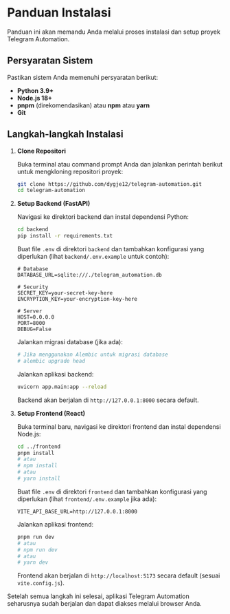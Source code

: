 # Panduan Instalasi

Panduan ini akan memandu Anda melalui proses instalasi dan setup proyek Telegram Automation.

## Persyaratan Sistem

Pastikan sistem Anda memenuhi persyaratan berikut:

*   **Python 3.9+**
*   **Node.js 18+**
*   **pnpm** (direkomendasikan) atau **npm** atau **yarn**
*   **Git**

## Langkah-langkah Instalasi

1.  **Clone Repositori**

    Buka terminal atau command prompt Anda dan jalankan perintah berikut untuk mengkloning repositori proyek:

    ```bash
    git clone https://github.com/dygje12/telegram-automation.git
    cd telegram-automation
    ```

2.  **Setup Backend (FastAPI)**

    Navigasi ke direktori backend dan instal dependensi Python:

    ```bash
    cd backend
    pip install -r requirements.txt
    ```

    Buat file `.env` di direktori `backend` dan tambahkan konfigurasi yang diperlukan (lihat `backend/.env.example` untuk contoh):

    ```dotenv
    # Database
    DATABASE_URL=sqlite:///./telegram_automation.db

    # Security
    SECRET_KEY=your-secret-key-here
    ENCRYPTION_KEY=your-encryption-key-here

    # Server
    HOST=0.0.0.0
    PORT=8000
    DEBUG=False
    ```

    Jalankan migrasi database (jika ada):

    ```bash
    # Jika menggunakan Alembic untuk migrasi database
    # alembic upgrade head
    ```

    Jalankan aplikasi backend:

    ```bash
    uvicorn app.main:app --reload
    ```

    Backend akan berjalan di `http://127.0.0.1:8000` secara default.

3.  **Setup Frontend (React)**

    Buka terminal baru, navigasi ke direktori frontend dan instal dependensi Node.js:

    ```bash
    cd ../frontend
    pnpm install
    # atau
    # npm install
    # atau
    # yarn install
    ```

    Buat file `.env` di direktori `frontend` dan tambahkan konfigurasi yang diperlukan (lihat `frontend/.env.example` jika ada):

    ```dotenv
    VITE_API_BASE_URL=http://127.0.0.1:8000
    ```

    Jalankan aplikasi frontend:

    ```bash
    pnpm run dev
    # atau
    # npm run dev
    # atau
    # yarn dev
    ```

    Frontend akan berjalan di `http://localhost:5173` secara default (sesuai `vite.config.js`).

Setelah semua langkah ini selesai, aplikasi Telegram Automation seharusnya sudah berjalan dan dapat diakses melalui browser Anda.


